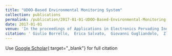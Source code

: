 ```yaml
---
title: "UDOO-Based Environmental Monitoring System"
collection: publications
permalink: /publication/2017-01-01-UDOO-Based-Environmental-Monitoring-System
date: 2017-01-01
venue: 'In the proceedings of Applications in Electronics Pervading Industry, Environment and Society'
citation: ' Giulio Borrello,  Erica Salvato,  Giovanni Gugliandolo,  Zlatica Marinkovic,  Nicola Donato, &quot;UDOO-Based Environmental Monitoring System.&quot; In the proceedings of Applications in Electronics Pervading Industry, Environment and Society, 2017.'
---
```

Use [Google Scholar](https://scholar.google.com/scholar?q=UDOO+Based+Environmental+Monitoring+System){:target="_blank"} for full citation